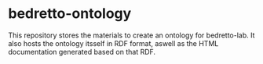 # bedretto-ontology

This repository stores the materials to create an ontology for bedretto-lab. It also hosts the ontology itsself in RDF format, aswell as the HTML documentation generated based on that RDF.
